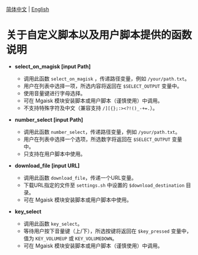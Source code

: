 [简体中文](SCRIPT.md) | [English](SCRIPT_EN.md)
# 关于自定义脚本以及用户脚本提供的函数说明


- **select_on_magisk [input Path]**
  - 调用此函数 `select_on_magisk` ，传递路径变量，例如 `/your/path.txt`。
  - 用户在列表中选择一项，所选内容将返回在 `$SELECT_OUTPUT` 变量中。
  - 使用音量键进行字母选择。
  - 可在 Mgaisk 模块安装脚本或用户脚本（谨慎使用）中调用。
  - 不支持特殊字符及中文（兼容支持 `/][{};:><?!()_-+=.`）。


- **number_select [input Path]**
  - 调用此函数 `number_select`，传递路径变量，例如 `/your/path.txt`。
  - 用户在列表中选择一个选项，所选数字将返回在 `$SELECT_OUTPUT` 变量中。
  - 只支持在用户脚本中使用。


- **download_file [input URL]**
  - 调用此函数 `download_file`，传递一个URL变量。
  - 下载URL指定的文件至 `settings.sh` 中设置的 `$download_destination` 目录。
  - 可在 Mgaisk 模块安装脚本或用户脚本中使用。


- **key_select**
  - 调用此函数 `key_select`。
  - 等待用户按下音量键（上/下），所选按键将返回在 `$key_pressed` 变量中，值为 `KEY_VOLUMEUP` 或 `KEY_VOLUMEDOWN`。
  - 可在 Mgaisk 模块安装脚本或用户脚本（谨慎使用）中调用。